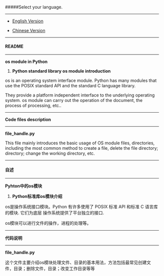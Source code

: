 #####Select your language.

---------

* [English Version](#EV)

* [Chinese Version](#CV)

---------

<h4 id = 'EV'>README</h4>

----------

**os module in Python**

1. **Python standard library os module introduction**

os is an operating system interface module. Python has many modules that use the POSIX standard API and the standard C language library.

They provide a platform independent interface to the underlying operating system.
os module can carry out the operation of the document, the process of processing, etc..

----------

**Code files description**

----------

**file_handle.py**

This file mainly introduces the basic usage of OS module files, directories, including the most common method to create a file, delete the file directory; directory; change the working directory, etc.

---------

<h4 id = 'CV'>自述</h4>

----------

**Pyhton中的os模块**


1. **Python标准库os模块介绍**

os是操作系统接口模块。Python 有许多使用了 POSIX 标准 API 和标准 C 语言库的模块.
它们为底层 操作系统提供了平台独立的接口.

os模块可以进行文件的操作，进程的处理等。

******

**代码说明**

******

**file_handle.py**

这个文件主要介绍os模块处理文件、目录的基本用法，方法包括最常见创建文件，目录；删除文件，目录；改变工作目录等等
